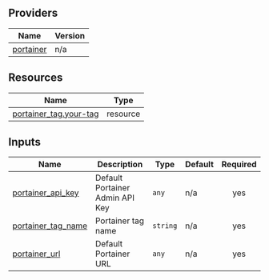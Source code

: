 <!-- BEGIN_TF_DOCS -->


## Providers

| Name | Version |
|------|---------|
| <a name="provider_portainer"></a> [portainer](#provider\_portainer) | n/a |

## Resources

| Name | Type |
|------|------|
| [portainer_tag.your-tag](https://registry.terraform.io/providers/grulicht/portainer/latest/docs/resources/tag) | resource |

## Inputs

| Name | Description | Type | Default | Required |
|------|-------------|------|---------|:--------:|
| <a name="input_portainer_api_key"></a> [portainer\_api\_key](#input\_portainer\_api\_key) | Default Portainer Admin API Key | `any` | n/a | yes |
| <a name="input_portainer_tag_name"></a> [portainer\_tag\_name](#input\_portainer\_tag\_name) | Portainer tag name | `string` | n/a | yes |
| <a name="input_portainer_url"></a> [portainer\_url](#input\_portainer\_url) | Default Portainer URL | `any` | n/a | yes |
<!-- END_TF_DOCS -->